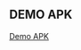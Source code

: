 ## DEMO APK 
[Demo APK](https://drive.google.com/file/d/1j4pvI5tNuF4DZhhZFF9KOk-BkPcC9mZP/view?usp=sharing)

